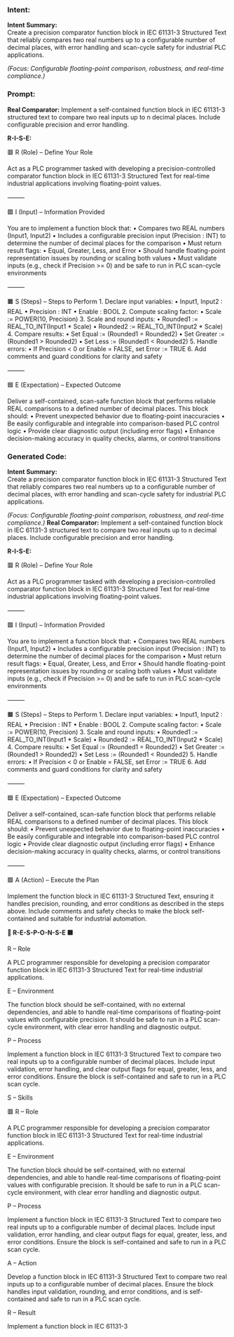 ### Intent:
**Intent Summary:**  
Create a precision comparator function block in IEC 61131-3 Structured Text that reliably compares two real numbers up to a configurable number of decimal places, with error handling and scan-cycle safety for industrial PLC applications.  

*(Focus: Configurable floating-point comparison, robustness, and real-time compliance.)*

### Prompt:
**Real Comparator:**
Implement a self-contained function block in IEC 61131-3 structured text to compare two real inputs up to n decimal places. Include configurable precision and error handling.


**R-I-S-E:**

🟥 R (Role) – Define Your Role

Act as a PLC programmer tasked with developing a precision-controlled comparator function block in IEC 61131-3 Structured Text for real-time industrial applications involving floating-point values.

⸻

🟩 I (Input) – Information Provided

You are to implement a function block that:
	•	Compares two REAL numbers (Input1, Input2)
	•	Includes a configurable precision input (Precision : INT) to determine the number of decimal places for the comparison
	•	Must return result flags:
	•	Equal, Greater, Less, and Error
	•	Should handle floating-point representation issues by rounding or scaling both values
	•	Must validate inputs (e.g., check if Precision >= 0) and be safe to run in PLC scan-cycle environments

⸻

🟧 S (Steps) – Steps to Perform
	1.	Declare input variables:
	•	Input1, Input2 : REAL
	•	Precision : INT
	•	Enable : BOOL
	2.	Compute scaling factor:
	•	Scale := POWER(10, Precision)
	3.	Scale and round inputs:
	•	Rounded1 := REAL_TO_INT(Input1 * Scale)
	•	Rounded2 := REAL_TO_INT(Input2 * Scale)
	4.	Compare results:
	•	Set Equal := (Rounded1 = Rounded2)
	•	Set Greater := (Rounded1 > Rounded2)
	•	Set Less := (Rounded1 < Rounded2)
	5.	Handle errors:
	•	If Precision < 0 or Enable = FALSE, set Error := TRUE
	6.	Add comments and guard conditions for clarity and safety

⸻

🟦 E (Expectation) – Expected Outcome

Deliver a self-contained, scan-safe function block that performs reliable REAL comparisons to a defined number of decimal places. This block should:
	•	Prevent unexpected behavior due to floating-point inaccuracies
	•	Be easily configurable and integrable into comparison-based PLC control logic
	•	Provide clear diagnostic output (including error flags)
	•	Enhance decision-making accuracy in quality checks, alarms, or control transitions

### Generated Code:
**Intent Summary:**  
Create a precision comparator function block in IEC 61131-3 Structured Text that reliably compares two real numbers up to a configurable number of decimal places, with error handling and scan-cycle safety for industrial PLC applications.  

*(Focus: Configurable floating-point comparison, robustness, and real-time compliance.)*
**Real Comparator:**
Implement a self-contained function block in IEC 61131-3 structured text to compare two real inputs up to n decimal places. Include configurable precision and error handling.


**R-I-S-E:**

🟥 R (Role) – Define Your Role

Act as a PLC programmer tasked with developing a precision-controlled comparator function block in IEC 61131-3 Structured Text for real-time industrial applications involving floating-point values.

⸻

🟩 I (Input) – Information Provided

You are to implement a function block that:
	•	Compares two REAL numbers (Input1, Input2)
	•	Includes a configurable precision input (Precision : INT) to determine the number of decimal places for the comparison
	•	Must return result flags:
	•	Equal, Greater, Less, and Error
	•	Should handle floating-point representation issues by rounding or scaling both values
	•	Must validate inputs (e.g., check if Precision >= 0) and be safe to run in PLC scan-cycle environments

⸻

🟧 S (Steps) – Steps to Perform
	1.	Declare input variables:
	•	Input1, Input2 : REAL
	•	Precision : INT
	•	Enable : BOOL
	2.	Compute scaling factor:
	•	Scale := POWER(10, Precision)
	3.	Scale and round inputs:
	•	Rounded1 := REAL_TO_INT(Input1 * Scale)
	•	Rounded2 := REAL_TO_INT(Input2 * Scale)
	4.	Compare results:
	•	Set Equal := (Rounded1 = Rounded2)
	•	Set Greater := (Rounded1 > Rounded2)
	•	Set Less := (Rounded1 < Rounded2)
	5.	Handle errors:
	•	If Precision < 0 or Enable = FALSE, set Error := TRUE
	6.	Add comments and guard conditions for clarity and safety

⸻

🟦 E (Expectation) – Expected Outcome

Deliver a self-contained, scan-safe function block that performs reliable REAL comparisons to a defined number of decimal places. This block should:
	•	Prevent unexpected behavior due to floating-point inaccuracies
	•	Be easily configurable and integrable into comparison-based PLC control logic
	•	Provide clear diagnostic output (including error flags)
	•	Enhance decision-making accuracy in quality checks, alarms, or control transitions

⸻

🟪 A (Action) – Execute the Plan

Implement the function block in IEC 61131-3 Structured Text, ensuring it handles precision, rounding, and error conditions as described in the steps above. Include comments and safety checks to make the block self-contained and suitable for industrial automation.

**🔶 R-E-S-P-O-N-S-E 🟥**

R – Role

A PLC programmer responsible for developing a precision comparator function block in IEC 61131-3 Structured Text for real-time industrial applications.

E – Environment

The function block should be self-contained, with no external dependencies, and able to handle real-time comparisons of floating-point values with configurable precision. It should be safe to run in a PLC scan-cycle environment, with clear error handling and diagnostic output.

P – Process

Implement a function block in IEC 61131-3 Structured Text to compare two real inputs up to a configurable number of decimal places. Include input validation, error handling, and clear output flags for equal, greater, less, and error conditions. Ensure the block is self-contained and safe to run in a PLC scan cycle.

S – Skills

🟥 R – Role

A PLC programmer responsible for developing a precision comparator function block in IEC 61131-3 Structured Text for real-time industrial applications.

E – Environment

The function block should be self-contained, with no external dependencies, and able to handle real-time comparisons of floating-point values with configurable precision. It should be safe to run in a PLC scan-cycle environment, with clear error handling and diagnostic output.

P – Process

Implement a function block in IEC 61131-3 Structured Text to compare two real inputs up to a configurable number of decimal places. Include input validation, error handling, and clear output flags for equal, greater, less, and error conditions. Ensure the block is self-contained and safe to run in a PLC scan cycle.

A – Action

Develop a function block in IEC 61131-3 Structured Text to compare two real inputs up to a configurable number of decimal places. Ensure the block handles input validation, rounding, and error conditions, and is self-contained and safe to run in a PLC scan cycle.

R – Result

Implement a function block in IEC 61131-3
